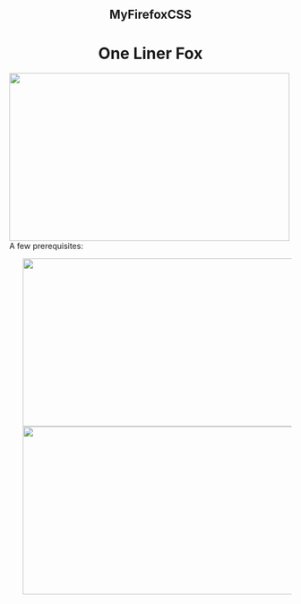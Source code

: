 <h2 align='center'>MyFirefoxCSS</h2>
<h1 align='center'>One Liner Fox</h1>
<image src=https://github.com/FireDrop6000/MyFirefoxCSS/blob/main/Screenshots/20230826_12h27m35s_grim.png align=left height=300 width=500>
A few prerequisites:
<ul align left>
<image src=https://github.com/FireDrop6000/MyFirefoxCSS/blob/main/Screenshots/20230826_12h27m00s_grim.png align=right height=300 width=500>
<image src=https://github.com/FireDrop6000/MyFirefoxCSS/blob/main/Screenshots/20230826_12h50m13s_grim.png align=left height=300 width=500>
